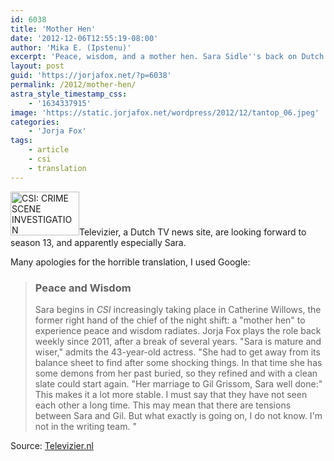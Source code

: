 ```yaml
---
id: 6038
title: 'Mother Hen'
date: '2012-12-06T12:55:19-08:00'
author: 'Mika E. (Ipstenu)'
excerpt: 'Peace, wisdom, and a mother hen. Sara Sidle''s back on Dutch TV.'
layout: post
guid: 'https://jorjafox.net/?p=6038'
permalink: /2012/mother-hen/
astra_style_timestamp_css:
    - '1634337915'
image: 'https://static.jorjafox.net/wordpress/2012/12/tantop_06.jpeg'
categories:
    - 'Jorja Fox'
tags:
    - article
    - csi
    - translation
---
```


<a href="//static.jorjafox.net/wordpress/2012/12/tantop_06.jpeg"><img class="alignleft size-thumbnail wp-image-6039" alt="CSI: CRIME SCENE INVESTIGATION" src="//static.jorjafox.net/wordpress/2012/12/tantop_06-110x70.jpeg" height="70" width="110" /></a>Televizier, a Dutch TV news site, are looking forward to season 13, and apparently especially Sara.

Many apologies for the horrible translation, I used Google:
<blockquote>
<h3>Peace and Wisdom</h3>
Sara begins in <em>CSI</em> increasingly taking place in Catherine Willows, the former right hand of the chief of the night shift: a "mother hen" to experience peace and wisdom radiates. Jorja Fox plays the role back weekly since 2011, after a break of several years. "Sara is mature and wiser," admits the 43-year-old actress. "She had to get away from its balance sheet to find after some shocking things. In that time she has some demons from her past buried, so they refined and with a clean slate could start again. "Her marriage to Gil Grissom, Sara well done:" This makes it a lot more stable. I must say that they have not seen each other a long time. This may mean that there are tensions between Sara and Gil. But what exactly is going on, I do not know. I'm not in the writing team. "</blockquote>
Source: <a href="http://www.televizier.nl/nieuws/achtergrond/sara-de-moederkloek-in-csi-achtergrond.1049543.lynkx">Televizier.nl</a>